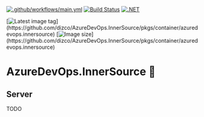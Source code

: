 [![.github/workflows/main.yml](https://github.com/dizco/AzureDevOps.InnerSource/actions/workflows/main.yml/badge.svg)](https://github.com/dizco/AzureDevOps.InnerSource/actions/workflows/main.yml) [![Build Status](https://dev.azure.com/gabrielbourgault/Kiosoft/_apis/build/status%2Fdizco.AzureDevOps.InnerSource%20Server?branchName=master)](https://dev.azure.com/gabrielbourgault/Kiosoft/_build/latest?definitionId=24&branchName=master) [![.NET](https://img.shields.io/badge/-7.0-512BD4?logo=.net)](https://dotnet.microsoft.com/)

[![Latest image tag](https://ghcr-badge.egpl.dev/dizco/azuredevops.innersource/latest_tag?trim=major&label=latest%20image&ignore=pr-*)](https://github.com/dizco/AzureDevOps.InnerSource/pkgs/container/azuredevops.innersource) [![Image size](https://ghcr-badge.egpl.dev/dizco/azuredevops.innersource/size?trim=major&label=image%20size&ignore=pr-*)](https://github.com/dizco/AzureDevOps.InnerSource/pkgs/container/azuredevops.innersource)

# AzureDevOps.InnerSource :star2:

## Server
TODO